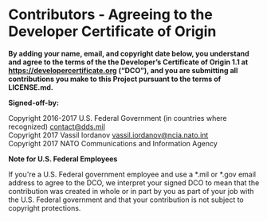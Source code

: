 # Contributors - Agreeing to the Developer Certificate of Origin

**By adding your name, email, and copyright date below, you understand and agree to the terms of the the Developer’s Certificate of Origin 1.1 at https://developercertificate.org (“DCO”), and you are submitting all contributions you make to this Project pursuant to the terms of LICENSE.md.**

**Signed-off-by:**

Copyright 2016-2017 U.S. Federal Government (in countries where recognized) contact@dds.mil \
Copyright 2017 Vassil Iordanov vassil.iordanov@ncia.nato.int \
Copyright 2017 NATO Communications and Information Agency

**Note for U.S. Federal Employees**

If you're a U.S. Federal government employee and use a *.mil or *.gov email address to agree to the DCO, we interpret your signed DCO to mean that the contribution was created in whole or in part by you as part of your job with the U.S. Federal government and that your contribution is not subject to copyright protections.
